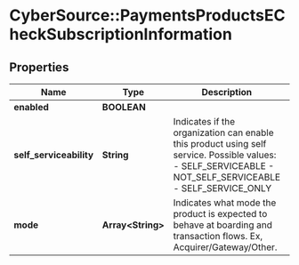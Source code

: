 # CyberSource::PaymentsProductsECheckSubscriptionInformation

## Properties
Name | Type | Description | Notes
------------ | ------------- | ------------- | -------------
**enabled** | **BOOLEAN** |  | [optional] 
**self_serviceability** | **String** | Indicates if the organization can enable this product using self service.  Possible values: - SELF_SERVICEABLE - NOT_SELF_SERVICEABLE - SELF_SERVICE_ONLY | [optional] [default to &#39;NOT_SELF_SERVICEABLE&#39;]
**mode** | **Array&lt;String&gt;** | Indicates what mode the product is expected to behave at boarding and transaction flows. Ex, Acquirer/Gateway/Other. | [optional] 


